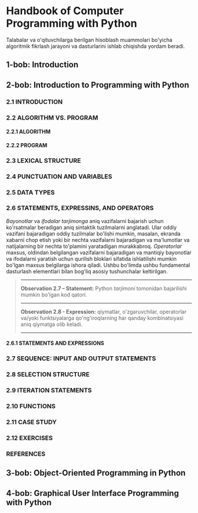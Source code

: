 # Handbook of Computer Programming with Python

Talabalar va o'qituvchilarga berilgan hisoblash muammolari bo'yicha algoritmik fikrlash jarayoni va dasturlarini ishlab chiqishda yordam beradi.

## 1-bob: Introduction

## 2-bob: Introduction to Programming with Python

### 2.1 INTRODUCTION

### 2.2 ALGORITHM VS. PROGRAM

#### 2.2.1 ALGORITHM

#### 2.2.2 PROGRAM

### 2.3 LEXICAL STRUCTURE

### 2.4 PUNCTUATION AND VARIABLES

### 2.5 DATA TYPES

### 2.6 STATEMENTS, EXPRESSINS, AND OPERATORS

_Bayonotlar_ va _ifodalar_ _tarjimonga_ aniq vazifalarni bajarish uchun ko'rsatmalar beradigan aniq sintaktik tuzilmalarni anglatadi. Ular oddiy vazifani bajaradigan oddiy tuzilmalar bo'lishi mumkin, masalan, ekranda xabarni chop etish yoki bir nechta vazifalarni bajaradigan va ma'lumotlar va natijalarning bir nechta to'plamini yaratadigan murakkabroq. _Operatorlar_ maxsus, oldindan belgilangan vazifalarni bajaradigan va mantiqiy bayonotlar va ifodalarni yaratish uchun qurilish bloklari sifatida ishlatilishi mumkin bo'lgan maxsus belgilarga ishora qiladi. Ushbu bo'limda ushbu fundamental dasturlash elementlari bilan bog'liq asosiy tushunchalar keltirilgan.

> ***
> __Observation 2.7 – Statement:__ Python _tarjimoni_ tomonidan bajarilishi mumkin bo'lgan kod qatori.
> ***
> __Observation 2.8 - Expression:__ qiymatlar, o'zgaruvchilar, operatorlar va/yoki funktsiyalarga qo'ng'iroqlarning har qanday kombinatsiyasi aniq qiymatga olib keladi.
> ***

#### 2.6.1 STATEMENTS AND EXPRESSIONS

### 2.7 SEQUENCE: INPUT AND OUTPUT STATEMENTS

### 2.8 SELECTION STRUCTURE

### 2.9 ITERATION STATEMENTS

### 2.10 FUNCTIONS

### 2.11 CASE STUDY

### 2.12 EXERCISES

### REFERENCES

## 3-bob: Object-Oriented Programming in Python

## 4-bob: Graphical User Interface Programming with Python
